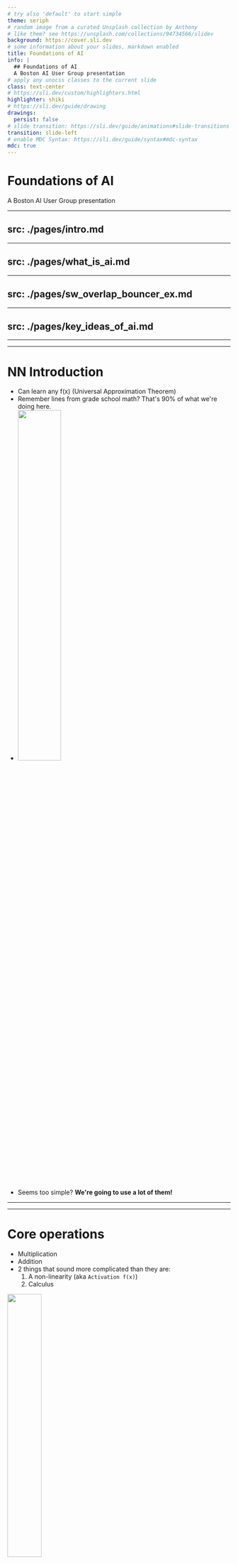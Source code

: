 ```yaml
---
# try also 'default' to start simple
theme: seriph
# random image from a curated Unsplash collection by Anthony
# like them? see https://unsplash.com/collections/94734566/slidev
background: https://cover.sli.dev
# some information about your slides, markdown enabled
title: Foundations of AI
info: |
  ## Foundations of AI
  A Boston AI User Group presentation
# apply any unocss classes to the current slide
class: text-center
# https://sli.dev/custom/highlighters.html
highlighter: shiki
# https://sli.dev/guide/drawing
drawings:
  persist: false
# slide transition: https://sli.dev/guide/animations#slide-transitions
transition: slide-left
# enable MDC Syntax: https://sli.dev/guide/syntax#mdc-syntax
mdc: true
---
```


# Foundations of AI

A Boston AI User Group presentation

<div class="abs-br m-6 flex gap-2">
  <a href="https://github.com/mikeboensel/AI_Course" target="_blank" alt="GitHub" title="Open in GitHub"
    class="text-xl slidev-icon-btn opacity-50 !border-none !hover:text-white">
    <carbon-logo-github />
  </a>
</div>

<!--
Chatbot arena: https://arena.lmsys.org/
MNIST: https://en.wikipedia.org/wiki/MNIST_database
      https://huggingface.co/datasets/mnist
Embedding viz: https://projector.tensorflow.org/
-->

---
src: ./pages/intro.md
---

---
src: ./pages/what_is_ai.md
---

---
src: ./pages/sw_overlap_bouncer_ex.md
---

---
src: ./pages/key_ideas_of_ai.md
---

---
---
# NN Introduction
- Can learn any f(x) (Universal Approximation Theorem)
- Remember lines from grade school math? That's 90% of what we're doing here. 
- <img src="/public/line_equation.jpg" width="45%">
- Seems too simple? **We're going to use a lot of them!**

---
---
# Core operations
- Multiplication
- Addition
- 2 things that sound more complicated than they are:
  1. A non-linearity (aka `Activation f(x)`)
  2. Calculus
<img src="/public/calculus.webp" width="39%">

---
---
# Calculus simplified
- Simple concepts, made hard
- `"What if I have a wiggly line?"`
- Advanced area finding 
<div style="display:flex; justify-content: center;">
<img src="/public/calculus/area-of-a-Trapezoid.png" width="39%">
<img src="/public/calculus/riemann_sum_convergence.png" style="margin-left:30px" width="39%">
</div>

---
---
# Calculus simplified (cont.)
- Advanced slope calculations
<div style="display:flex; justify-content: center;">
<img src="/public/calculus/grad_descent_slope_calculation.jpg" width="49%">
<img src="/public/calculus/derivative.webp" style="margin-left:30px" width="49%">
</div>

---
---
# Why is this useful?
<div style="display:flex; justify-content: center;">
<img src="/public/calculus/rocket.jpg" width="49%">
<img src="/public/calculus/integration_differentiation_usage.png" style="margin-left:30px" width="49%">
</div>

---
---
# Easy example
<img src="/public/calculus/integration_example.png" width="149%">

---
layout: image-right
image: /public/calculus/3D_Scatter_with_Colormap.png
backgroundSize: "95%"
---
# Going interdimensional!
- We are limited to 3 dimensions, but math is not
- Going to be using 100s of dimensions
- Visualization is tough...
- These don't have an easy interpretation all the time. Somewhat mindbending

---
---
# Basic math still works in high dimensional space!
- Can't directly visualize (more on this later)
- Trig distance/angle ideas still hold
<img src="/public/calculus/pythagorean.png" width="60%">

<!-- 
Distance of 2 points, just the difference. 
3 points = Triangle
>3 = Just extend triangle concept
-->

---
layout: image-right
image: /public/nn_linear_fitting.jpg
backgroundSize: "95%"
---
# Given data, we can fit lines!
- What's a good fit?
- Define a Loss Function
- Adjust the line until we are happy

---
layout: center
hide: False
---
# Great, but real life isn't a series of lines!

---
---
# But it could be a series of small line segments (a piecewise function)
<img src="/public/nn_non_linearity_2_fitting.JPG" width="75%">

---
---
# How do?!?!
Non-linearities (aka Activation Functions)
<img src="/public/nn_activation_functions_relu.jpg" width="75%">
Ridiculously simple:
```python
def relu(input):
  if input > 0:
    return input
  else:
    return 0
```

---
---
# There must be other, more complicated ones!
<img src="/public/nn_activation_functions.jpg" width="65%">

---
---
# Putting it all together
<img src="/public/nn_non_linearity_1.jpg" width="60%">

---
---
# Traditional Stick and Ball
<img src="/public/nn_architecture_stick_and_ball.jpg" width="60%">

---
---
# Going Deeper
<img src="/public/nn_going_deeper1.JPG" style="margin-bottom:5px">

<img src="/public/nn_going_deeper2.JPG">

---
---
# Model capacity
- More line segments allow for more accurate following of the data
- Can get those 2 ways:
  - Siblings
  - Children
<img src="/public/nn_deeper_are_more_efficient.JPG">



---
---
# Matrices
- As a programmer, how do you represent a bunch of variables?
- Calling out each one? Nope
```python
w_0 = 1.1
w_1 = .043
# ... Great suffering later
w_99012 = 3.30
```
- A list? Better.
```python
w = [1.1, .043,...,3.30]
```
- List of lists => Matrix. Better still
```python
w = [[1.1, .043,...,3.30], [6.54, ....]]
```
- In practice, having these in source would be terrible, so we have serialized model files
```python
model.load_state_dict(torch.load(PATH))
```

---
---
# Matrices (2)

- Well studied mathematics around this (Linear Algebra)
- Lends itself to parallel operations (like multiplying/adding a lot)
- http://matrixmultiplication.xyz/
- https://www.intmath.com/matrices-determinants/matrix-addition-multiplication-applet.php

---
---
# Tensors
- WTF is this?
<img src="/public/tensor_def.jpg" width="75%">

---
---
# Wow, lots of math... must be important
Better learn what this is...

<div style="display:flex; justify-content: center; margin-bottom:10px">
<img src="/public/tensorflow.jpg" width="35%">
<img src="/public/tensor_TPU.jpg" width="25%" style="margin-left:20px">
</div>


<img src="/public/physics_envy.jpg">

---
---
# How do we fit our line segments?
2 step process:
1. How well are we doing? 
    - Measured via running our Data thru a Loss f(x) (aka Objective f(x))
2. Let's improve! 
    - Gradient Descent

<!--
This is a very simple, very nice Loss f(x). Real ones will be many dimensional, not smoothe, etc.
-->

---
---
# How good is our current Model?
- How to measure?
  - Depends on what the Model is targeting.
  - Categorical
<img src="/public/grad_descent/alexnet_predictions.png" width="50%">

---
layout: image-right
image: /public/nn_linear_fitting.jpg
---
# Numeric output is simpler 
- Sum of errors?
  - +/- cancel. Bad property!
- Sum of absolute errors?
  - Linear cost, less effective in practice
- Sum of squared errors?
  - Widely used

---
layout: image-right
image: /public/grad_descent/smoothe_vs_non_smoothe.jpg
backgroundSize: "95%"
---
# Loss Landscape is likely complex
- From https://www.telesens.co/loss-landscape-viz/viewer.html 

---
---
# Gradient Descent
<img src="/public/grad_descent/grad_descent_simple.JPG" width="75%">


---
---
# Gradient Descent (cont.)

<div style="display:flex; justify-content: center;">
<img src="/public/grad_descent/grad_descent_detailed.png" width="45%">
<img src="/public/grad_descent/grad_descent_slope_calculation.JPG" width="45%" style="margin-left:20px">
</div>

---
---
# We want to learn quickly
<img src="/public/grad_descent/grad_descent_speed.png">

---
---
# Remember the path is not likely to be straightforward
<img src="/public/grad_descent/grad_descent_3d.JPG">

---
---
# One last thing, then code!
- Holding out data for testing/validation is important
- Simulates the underlying reality that we almost always have insufficient data to know the true underlying distribution (the "World")
- Model is generally over-parametericized, very "powerful" relative to the problem. 
<img src="/public/underfit_overfit_tradeoff.jpg" width="70%">

<!-- - Can easily just memorize the training examples (vs learning good features that will broadly generalize)
- Why do we start like this? Because it would suck to do a whole bunch of training only to find out we don't have a powerful enough model. Err on side of caution here. 
- Model really shouldn't be very confident in any of its predictions as data is always sparse at high dimensionality
- Overfit/Underfit  -->

---
---

# MNIST w/ dense NN
    - Show MNIST, explain how a labeled dataset works
    - Graph losses
## NFL Draft modeling -- https://github.com/nflverse/nflverse-data/releases  https://www.pro-football-reference.com/draft/2002-combine.htm

---
---
# Datasets/Contests/Leaderboards
- What gets measured gets done
- Collection/labeling of data is a very expensive endeavor
- Even collection of "unlabeled data" is expensive
    - Scraping, storage
- Having readily available datasets for different domains facilitates research
- MNIST - https://huggingface.co/datasets/mnist
- ImageNET - https://huggingface.co/datasets/imagenet-1k

---
layout: image
image: /public/huggingfaces.jpg
backgroundSize: "90%"
title: Huggingfaces Overview
---


---
---
# Measuring is getting harder...
- Most of the progress recently has been in LLMs, more difficult to score/setup challenges
    - Interesting approach from https://arena.lmsys.org/ (Chatbot arena) -- ELO system and head to head contests


---
---
# AlexNet + Convolutions + GPUs
- ImageNet
- Jumpstarted the vision/image processing community. Huge advance. Subsequent progress.

---
src: ./pages/gpus.md
---

---
---
# Convolutional layers visualized
- Layers deeper learn more advanced features. Final layer 

---
---
# Adverserial inputs
- Follow naturally from being able to find high activations for inputs.
- Make a stop sign read as a green light


----------------------
- House pricing example. 
    - Many examples. Pricing + features. Something discoverable.


---
---
# Credits
- https://udlbook.github.io/udlbook/
